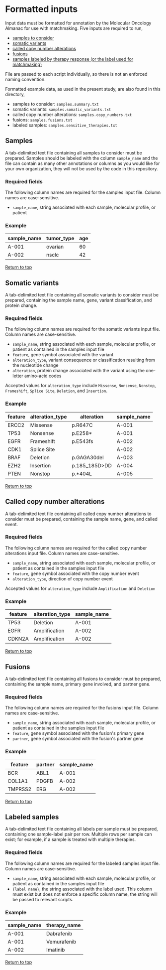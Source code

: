 # Formatted inputs
Input data must be formatted for annotation by the Molecular Oncology Almanac for use with matchmaking. Five inputs are required to run,
- [samples to consider](#samples)
- [somatic variants](#somatic-variants)
- [called copy number alterations](#called-copy-number-alterations)
- [fusions](#fusions)
- [samples labeled by therapy response (or the label used for matchmaking)](#labeled-samples)

File are passed to each script individually, so there is not an enforced naming convention. 

Formatted example data, as used in the present study, are also found in this directory,
- samples to consider: `samples.summary.txt`
- somatic variants: `samples.somatic_variants.txt`
- called copy number alterations: `samples.copy_numbers.txt`
- fusions: `samples.fusions.txt`
- labeled samples: `samples.sensitive_therapies.txt`

## Samples
A tab-delimited text file containing all samples to consider must be prepared. Samples should be labeled with the column `sample_name` and the file can contain as many other annotations or columns as you would like for your own organization, they will not be used by the code in this repository.

### Required fields
The following column names are required for the samples input file. Column names are case-sensitive.
- `sample_name`, string associated with each sample, molecular profile, or patient

### Example
| sample_name | tumor_type | age |
| -- | -- | -- |
| A-001 | ovarian | 60 |
| A-002 | nsclc | 42 |

[Return to top](#formatted-inputs)

## Somatic variants
A tab-delimited text file containing all somatic variants to consider must be prepared, containing the sample name, gene, variant classification, and protein change. 

### Required fields
The following column names are required for the somatic variants input file. Column names are case-sensitive.
- `sample_name`, string associated with each sample, molecular profile, or patient as contained in the samples input file
- `feature`, gene symbol associated with the variant
- `alteration_type`, variant consequence or classification resulting from the nucleotide change
- `alteration`, protein change associated with the variant using the one-letter amino-acid codes

Accepted values for `alteration_type` include `Missense`, `Nonsense`, `Nonstop`, `Frameshift`, `Splice Site`, `Deletion`, and `Insertion`. 

### Example
| feature | alteration_type | alteration | sample_name |
| -- | -- | -- | -- | 
| ERCC2 | Missense | p.R647C | A-001 |
| TP53 | Nonsense | p.E258*	| A-001 |
| EGFR | Frameshift | p.E543fs | A-002 |
| CDK1 | Splice Site | | A-002 | A-003 |
| BRAF | Deletion | p.GAGA30del	| A-003 |
| EZH2 | Insertion | p.185_185D>DD | A-004 |
| PTEN | Nonstop | p.*404L | A-005 |

[Return to top](#formatted-inputs)

## Called copy number alterations
A tab-delimited text file containing all called copy number alterations to consider must be prepared, containing the sample name, gene, and called event. 

### Required fields
The following column names are required for the called copy number alterations input file. Column names are case-sensitive.
- `sample_name`, string associated with each sample, molecular profile, or patient as contained in the samples input file
- `feature`, gene symbol associated with the copy number event
- `alteration_type`, direction of copy number event

Accepted values for `alteration_type` include `Amplification` and `Deletion`

### Example
| feature | alteration_type | sample_name |
| -- | -- | -- | 
| TP53 | Deletion | A-001 |
| EGFR | Amplification | A-002 |
| CDKN2A | Amplification | A-002 |

[Return to top](#formatted-inputs)

## Fusions
A tab-delimited text file containing all fusions to consider must be prepared, containing the sample name, primary gene involved, and partner gene. 

### Required fields
The following column names are required for the fusions input file. Column names are case-sensitive.
- `sample_name`, string associated with each sample, molecular profile, or patient as contained in the samples input file
- `feature`, gene symbol associated with the fusion's primary gene
- `partner`, gene symbol associated with the fusion's partner gene

### Example
| feature | partner | sample_name |
| -- | -- | -- | 
| BCR | ABL1 |	A-001 |
| COL1A1 | PDGFB | A-002 |
| TMPRSS2 | ERG | A-002 |

[Return to top](#formatted-inputs)

## Labeled samples
A tab-delimited text file containing all labels per sample must be prepared, containing one sample-label pair per row. Multiple rows per sample can exist; for example, if a sample is treated with multiple therapies. 

### Required fields
The following column names are required for the labeled samples input file. Column names are case-sensitive.
- `sample_name`, string associated with each sample, molecular profile, or patient as contained in the samples input file
- `{label name}`, the string associated with the label used. This column must exist but does not enforce a specific column name, the string will be passed to relevant scripts.

### Example
| sample_name | therapy_name |
| -- | -- | 
| A-001 | Dabrafenib |	A-001 |
| A-001 | Vemurafenib | A-001 |
| A-002 | Imatinib | A-002 |

[Return to top](#formatted-inputs)
